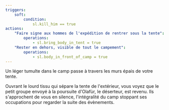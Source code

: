 ```yaml
---
triggers:
    soft:
        condition:
            sl.kill_him == true
actions:
    "Faire signe aux hommes de l'expédition de rentrer sous la tente":
        operations:
            - sl.bring_body_in_tent = true
    "Rester en dehors, visible de tout le campement":
        operations:
            - sl.body_in_front_of_camp = true
---
```


Un léger tumulte dans le camp passe à travers les murs épais de votre tente.

Ouvrant le lourd tissu qui sépare la tente de l'extérieur, vous voyez que le petit groupe envoyé à la poursuite d'Olafùr, le déserteur, est revenu. Ils s'approchent de vous en silence, l'intégralité du camp stoppant ses occupations pour regarder la suite des évènements.
